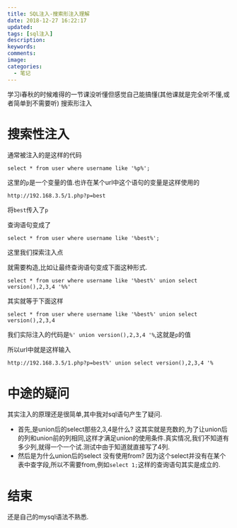 ```yaml
---
title: SQL注入-搜索形注入理解
date: 2018-12-27 16:22:17
updated:
tags: [sql注入]
description:
keywords:
comments:
image:
categories:
  - 笔记
---
```

学习i春秋的时候难得的一节课没听懂但感觉自己能搞懂(其他课就是完全听不懂,或者简单到不需要听)
搜索形注入

<!--more-->
# 搜索性注入
通常被注入的是这样的代码

```
select * from user where username like '%p%';
```
这里的`p`是一个变量的值.也许在某个url中这个语句的变量是这样使用的

```
http://192.168.3.5/1.php?p=best
```

将`best`传入了`p`

查询语句变成了

```
select * from user where username like '%best%';
```

这里我们探索注入点

就需要构造,比如让最终查询语句变成下面这种形式.

```
select * from user where username like '%best%' union select version(),2,3,4 '%%'
```
其实就等于下面这样

```
select * from user where username like '%best%' union select version(),2,3,4
```

我们实际注入的代码是`%' union version(),2,3,4 '%`,这就是`p`的值

所以url中就是这样输入

```
http://192.168.3.5/1.php?p=best%' union select version(),2,3,4 '%
```

# 中途的疑问
其实注入的原理还是很简单,其中我对sql语句产生了疑问.

+ 首先,是union后的select那些2,3,4是什么?
这其实就是充数的,为了让union后的列和union前的列相同,这样才满足union的使用条件.真实情况,我们不知道有多少列,就得一个一个试.测试中由于知道就直接写了4列.
+ 然后是为什么union后的select 没有使用from?
因为这个select并没有在某个表中查字段,所以不需要from,例如`select 1;`这样的查询语句其实是成立的.

# 结束
还是自己的mysql语法不熟悉.